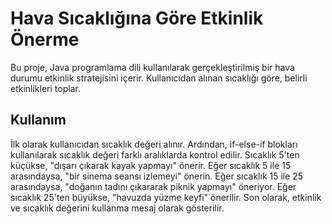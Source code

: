 # Hava Sıcaklığına Göre Etkinlik Önerme
Bu proje, Java programlama dili kullanılarak gerçekleştirilmiş bir hava durumu etkinlik stratejisini içerir. Kullanıcıdan alınan sıcaklığı göre, belirli etkinlikleri toplar.

## Kullanım
İlk olarak kullanıcıdan sıcaklık değeri alınır.
Ardından, if-else-if blokları kullanılarak sıcaklık değeri farklı aralıklarda kontrol edilir.
Sıcaklık 5'ten küçükse, "dışarı çıkarak kayak yapmayı" önerir.
Eğer sıcaklık 5 ile 15 arasındaysa, "bir sinema seansı izlemeyi" önerin.
Eğer sıcaklık 15 ile 25 arasındaysa, "doğanın tadını çıkararak piknik yapmayı" öneriyor.
Eğer sıcaklık 25'ten büyükse, "havuzda yüzme keyfi" önerilir.
Son olarak, etkinlik ve sıcaklık değerini kullanma mesaj olarak gösterilir.


